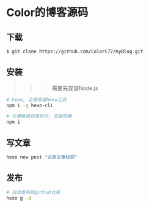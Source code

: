 # Color的博客源码

## 下载
```bash
$ git clone https://github.com/ColorC77/myBlog.git
```

## 安装

>>>需要先安装Node.js

```bash
# hexo, 全局安装hexo工具
npm i -g hexo-cli

# 在博客根目录执行, 安装依赖
npm i
```

## 写文章
```bash
hexo new post "这是文章标题"
```

## 发布
```bash
# 自动发布到github仓库
hexo g -d
```